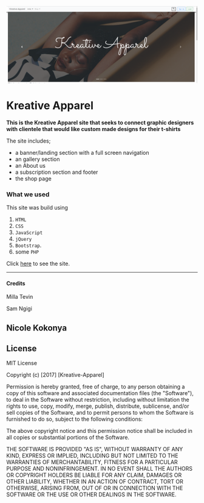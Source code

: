 ![Kreative Apparel](k-a.png)


Kreative Apparel
=======================


**This is the Kreative Apparel site that seeks to connect graphic designers with clientele that would like custom made designs for their t-shirts**


The site includes;


- a banner/landing section with a full screen navigation
- an gallery section
- an About us
- a subscription section and footer
- the shop page

### What we used
This site was build using  
1. `HTML`
2. `CSS`
3. `JavaScript`
4. `jQuery`
5. `Bootstrap`.
6.  some `PHP`


Click [here]() to see the site.

------------

#### Credits

Milla Tevin

Sam Ngigi

Nicole Kokonya
------------

License
-------

MIT License

Copyright (c) [2017] [Kreative-Apparel]

Permission is hereby granted, free of charge, to any person obtaining a copy
of this software and associated documentation files (the "Software"), to deal
in the Software without restriction, including without limitation the rights
to use, copy, modify, merge, publish, distribute, sublicense, and/or sell
copies of the Software, and to permit persons to whom the Software is
furnished to do so, subject to the following conditions:

The above copyright notice and this permission notice shall be included in all
copies or substantial portions of the Software.

THE SOFTWARE IS PROVIDED "AS IS", WITHOUT WARRANTY OF ANY KIND, EXPRESS OR
IMPLIED, INCLUDING BUT NOT LIMITED TO THE WARRANTIES OF MERCHANTABILITY,
FITNESS FOR A PARTICULAR PURPOSE AND NONINFRINGEMENT. IN NO EVENT SHALL THE
AUTHORS OR COPYRIGHT HOLDERS BE LIABLE FOR ANY CLAIM, DAMAGES OR OTHER
LIABILITY, WHETHER IN AN ACTION OF CONTRACT, TORT OR OTHERWISE, ARISING FROM,
OUT OF OR IN CONNECTION WITH THE SOFTWARE OR THE USE OR OTHER DEALINGS IN THE
SOFTWARE.
